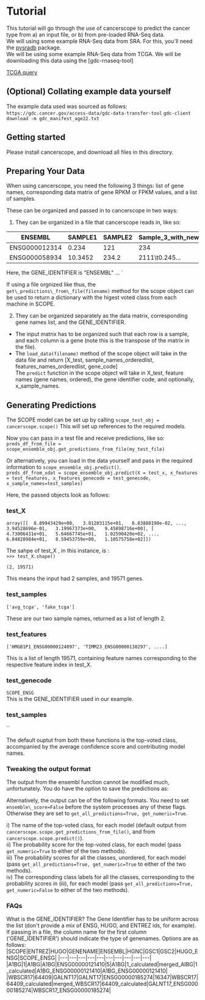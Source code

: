 # Tutorial

This tutorial will go through the use of cancerscope to predict the cancer type from a) an input file, or b) from pre-loaded RNA-Seq data.  
We will using some example RNA-Seq data from SRA. For this, you'll need the [pysradb](https://pypi.org/project/pysradb/) package.  
We will be using some example RNA-Seq data from TCGA. We will be downloading this data using the [gdc-rnaseq-tool]

[TCGA query](https://portal.gdc.cancer.gov/repository?facetTab=files&filters=%7B%22op%22%3A%22and%22%2C%22content%22%3A%5B%7B%22op%22%3A%22%3E%3D%22%2C%22content%22%3A%7B%22field%22%3A%22cases.diagnoses.age_at_diagnosis%22%2C%22value%22%3A%5B6574%5D%7D%7D%2C%7B%22op%22%3A%22%3C%3D%22%2C%22content%22%3A%7B%22field%22%3A%22cases.diagnoses.age_at_diagnosis%22%2C%22value%22%3A%5B7304%5D%7D%7D%2C%7B%22op%22%3A%22in%22%2C%22content%22%3A%7B%22field%22%3A%22cases.project.project_id%22%2C%22value%22%3A%5B%22TCGA-HNSC%22%2C%22TCGA-LGG%22%2C%22TCGA-LIHC%22%2C%22TCGA-PCPG%22%2C%22TCGA-SKCM%22%2C%22TCGA-TGCT%22%2C%22TCGA-THCA%22%5D%7D%7D%2C%7B%22op%22%3A%22in%22%2C%22content%22%3A%7B%22field%22%3A%22files.access%22%2C%22value%22%3A%5B%22open%22%5D%7D%7D%2C%7B%22op%22%3A%22in%22%2C%22content%22%3A%7B%22field%22%3A%22files.analysis.workflow_type%22%2C%22value%22%3A%5B%22HTSeq%20-%20FPKM%22%5D%7D%7D%2C%7B%22op%22%3A%22in%22%2C%22content%22%3A%7B%22field%22%3A%22files.data_format%22%2C%22value%22%3A%5B%22TXT%22%5D%7D%7D%2C%7B%22op%22%3A%22in%22%2C%22content%22%3A%7B%22field%22%3A%22files.data_type%22%2C%22value%22%3A%5B%22Gene%20Expression%20Quantification%22%5D%7D%7D%5D%7D&searchTableTab=files)

## (Optional) Collating example data yourself  
The example data used was sourced as follows:  
`https://gdc.cancer.gov/access-data/gdc-data-transfer-tool`
`gdc-client download -m gdc_manifest_age22.txt`  

## Getting started
Please install cancerscope, and download all files in this directory.  

## Preparing Your Data  
When using cancerscope, you need the following 3 things: list of gene names, corresponding data matrix of gene RPKM or FPKM values, and a list of samples.  

These can be organized and passed in to cancerscope in two ways:  
1. They can be organized in a file that cancerscope reads in, like so:  

|ENSEMBL|SAMPLE1|SAMPLE2|Sample\_3\_with\_new\_naming\_style|SAMPLE4....|
|---|---|---|---|---|
|ENSG000012314|0.234|121|234|0.9823...|
|ENSG000058934|10.3452|234.2|2111\t0.245...|


Here, the GENE\_IDENTIFIER is "ENSEMBL"
...
`

If using a file orgnized like thus, the `get\_predictions\_from\_file(filename)` method for the scope object can be used to return a dictionary with the higest voted class from each machine in SCOPE.  

2. They can be organized separately as the data matrix, corresponding gene names list, and the GENE\_IDENTIFIER.  
- The input matrix has to be organized such that each row is a sample, and each column is a gene (note this is the transpose of the matrix in the file).  
- The `load_data(filename)` method of the scope object will take in the data file and return [X\_test, sample\_names\_orderedlist, features\_names\_orderedlist, gene\_code]  
The `predict` function in the scope object will take in X\_test, feature names (gene names, ordered), the gene identifier code, and optionally, x_sample_names.  

## Generating Predictions   
The SCOPE model can be set up by calling
`scope_test_obj = cancerscope.scope()`
This will set up references to the required models.  

Now you can pass in a test file and receive predictions, like so:  
`preds_df_from_file = scope_ensemble_obj.get_predictions_from_file(my_test_file)`  

Or alternatively, you can load in the data yourself and pass in the required information to `scope_ensemble_obj.predict()`.  
`preds_df_from_xdat = scope_ensemble_obj.predict(X = test_x, x_features = test_features, x_features_genecode = test_genecode, x_sample_names=test_samples)`   

Here, the passed objects look as follows:  
### test\_X  
`array([[  8.89943429e+00,   3.81203115e+01,   6.83880190e-02, ...,
          3.94528696e-01,   3.19967373e+00,   9.45898716e+00],
       [  4.73006431e+01,   5.64667745e+01,   1.02590420e+02, ...,
          6.84828984e+01,   8.59453759e+00,   1.10575758e+02]])
`  

The sahpe of test\_X , in this instance, is :  
`>>> test_X.shape()`

`(2, 19571)`  

This means the input had 2 samples, and 19571 genes.  

### test\_samples  
`['avg_tcga', 'fake_tcga']`

These are our two sample names, returned as a list of length 2.  

### test\_features  
`['HMGB1P1_ENSG00000124097', 'TIMM23_ENSG00000138297', ....]`  

This is a list of length 19571, containing feature names corresponding to the respective feature index in test\_X.  

### test\_genecode  
`SCOPE_ENSG`  
This is the GENE\_IDENTIFIER used in our example.  

### test\_samples  
``  

The default ouptut from both these functions is the top-voted class, accompanied by the average confidence score and contributing model names.  

### Tweaking the output format  
The output from the ensembl function cannot be modified much, unfortunately. You do have the option to save the predictions as:  

Alternatively, the output can be of the following formats. You need to set `ensemble\_score=False` before the system processes any of these flags. Otherwise they are set to `get_all_predictions=True, get_numeric=True`.  
 
i) The name of the top-voted class, for each model (default output from `cancerscope.scope.get_predictions_from_file()`, and from `cancerscope.scope.predict()`).  
ii) The probability score for the top-voted class, for each model (pass `get_numeric=True` to either of the two methods).  
iii) The probability scores for all the classes, unordered, for each model (pass `get_all_predictions=True, get_numeric=True` to either of the two methods).  
iv) The corresponding class labels for all the classes, corresponding to the probability scores in (iii), for each model (pass `get_all_predictions=True, get_numeric=False` to either of the two methods).  


### 


### FAQs  
What is the GENE\_IDENTIFIER?
The Gene Identifier has to be uniform across the list (don't provide a mix of ENSG, HUGO, and ENTREZ ids, for example). If passing in a file, the column name for the first column ('GENE\_IDENTIFIER') should indicate the type of genenames. Options are as follows:  
|SCOPE|ENTREZ|HUGO|GENENAME|ENSEMBL|HGNC|GSC1|GSC2|HUGO_ENSG|SCOPE_ENSG|
|---|---|---|---|---|---|---|---|---|---|
|A1BG|1|A1BG|A1BG|ENSG00000121410|5|A1BG\|1_calculated|merged_AIBG\|1\_calculated|A1BG_ENSG00000121410|A1BG_ENSG00000121410|  
|WBSCR17|64409|GALNT17|GALNT17|ENSG00000185274|16347|WBSCR17\|64409_calculated|merged_WBSCR17\|64409_calculated|GALNT17\_ENSG00000185274|WBSCR17\_ENSG00000185274|  

